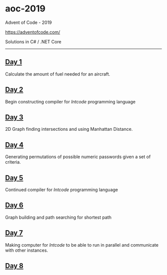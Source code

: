 # aoc-2019
Advent of Code - 2019

https://adventofcode.com/

Solutions in C# / .NET Core
<hr>

## [Day 1](https://adventofcode.com/2019/day/1)
Calculate the amount of fuel needed for an aircraft.

## [Day 2](https://adventofcode.com/2019/day/2)
Begin constructing compiler for *Intcode* programming language

## [Day 3](https://adventofcode.com/2019/day/3)
2D Graph finding intersections and using Manhattan Distance.

## [Day 4](https://adventofcode.com/2019/day/4)
Generating permutations of possible numeric passwords given a set of criteria. 

## [Day 5](https://adventofcode.com/2019/day/5)
Continued compiler for *Intcode* programming language

## [Day 6](https://adventofcode.com/2019/day/6)
Graph building and path searching for shortest path

## [Day 7](https://adventofcode.com/2019/day/7)
Making computer for *Intcode* to be able to run in parallel and communicate with other instances.

## [Day 8](https://adventofcode.com/2019/day/8)
